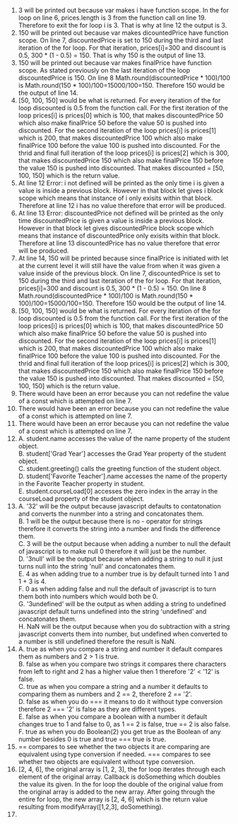 1. 3 will be printed out because var makes i have function scope. In the for loop on line 6, prices.length is 3 from the function call on line 19. Therefore to exit the for loop i is 3. That is why at line 12 the output is 3.
2. 150 will be printed out because var makes dicountedPrice have function scope. On line 7, discountedPrice is set to 150 during the third and last iteration of the for loop. For that iteration, prices[i]=300 and discount is 0.5, 300 * (1 - 0.5) = 150. That is why 150 is the output of line 13.
3. 150 will be printed out because var makes finalPrice have function scope. As stated previously on the last iteration of the loop discountedPrice is 150. On line 8 Math.round(discountedPrice * 100)/100 is Math.round(150 * 100)/100=15000/100=150. Therefore 150 would be the output of line 14.
4. [50, 100, 150] would be what is returned. For every iteration of the for loop discounted is 0.5 from the function call. For the first iteration of the loop prices[i] is prices[0] which is 100, that makes discountedPrice 50 which also make finalPrice 50 before the value 50 is pushed into discounted. For the second iteration of the loop prices[i] is prices[1] which is 200, that makes discountedPrice 100 which also make finalPrice 100 before the value 100 is pushed into discounted. For the thrid and final full iteration of the loop prices[i] is prices[2] which is 300, that makes discountedPrice 150 which also make finalPrice 150 before the value 150 is pushed into discounted. That makes discounted = [50, 100, 150] which is the return value.
5. At line 12 Error: i not defined will be printed as the only time i is given a value is inside a previous block. However in that block let gives i block scope which means that instance of i only exisits within that block. Therefore at line 12 i has no value therefore that error will be produced.
6. At line 13 Error: discountedPrice not defined will be printed as the only time discountedPrice is given a value is inside a previous block. However in that block let gives discountedPrice block scope which means that instance of discountedPrice only exisits within that block. Therefore at line 13 discountedPrice has no value therefore that error will be produced.
7. At line 14, 150 will be printed because since finalPrice is initiated with let at the current level it will still have the value from when it was given a value inside of the previous block. On line 7, discountedPrice is set to 150 during the third and last iteration of the for loop. For that iteration, prices[i]=300 and discount is 0.5, 300 * (1 - 0.5) = 150. On line 8 Math.round(discountedPrice * 100)/100 is Math.round(150 * 100)/100=15000/100=150. Therefore 150 would be the output of line 14.
8. [50, 100, 150] would be what is returned. For every iteration of the for loop discounted is 0.5 from the function call. For the first iteration of the loop prices[i] is prices[0] which is 100, that makes discountedPrice 50 which also make finalPrice 50 before the value 50 is pushed into discounted. For the second iteration of the loop prices[i] is prices[1] which is 200, that makes discountedPrice 100 which also make finalPrice 100 before the value 100 is pushed into discounted. For the thrid and final full iteration of the loop prices[i] is prices[2] which is 300, that makes discountedPrice 150 which also make finalPrice 150 before the value 150 is pushed into discounted. That makes discounted = [50, 100, 150] which is the return value.
9. There would have been an error because you can not redefine the value of a const which is attempted on line 7.
10. There would have been an error because you can not redefine the value of a const which is attempted on line 7.
11. There would have been an error because you can not redefine the value of a const which is attempted on line 7.
12. A. student.name accesses the value of the name property of the student object.  
    B. student['Grad Year'] accesses the Grad Year property of the student object.  
    C. student.greeting() calls the greeting function of the student object.  
    D. student['Favorite Teacher'].name accesses the name of the property in the Favorite Teacher property in student.  
    E. student.courseLoad[0] accesses the zero index in the array in the courseLoad property of the student object.  
13. A. '32' will be the output because javascript defaults to contatonation and converts the nunmber into a string and concatonates them.  
    B. 1 will be the output because there is no - operator for strings therefore it converts the string into a number and finds the difference them.  
    C. 3 will be the output because when adding a number to null the default of javascript is to make null 0 therefore it will just be the number.  
    D. '3null' will be the output because when adding a string to null it just turns null into the string 'null' and concatonates them.  
    E. 4 as when adding true to a number true is by default turned into 1 and 1 + 3 is 4.  
    F. 0 as when adding false and null the default of javascript is to turn them both into numbers which would both be 0.  
    G. '3undefined' will be the output as when adding a string to undefined javascript default turns undefined into the string 'undefined' and concatonates them.  
    H. NaN will be the output because when you do subtraction with a string javascript converts them into number, but undefined when converted to a number is still undefined therefore the result is NaN.  
14. A. true as when you compare a string and number it default compares them as numbers and 2 > 1 is true.  
    B. false as when you compare two strings it compares there characters from left to right and 2 has a higher value then 1 therefore '2' < '12' is false.  
    C. true as when you compare a string and a number it defaults to comparing them as numbers and 2 == 2, therefore 2 == '2'.  
    D. false as when you do === it means to do it without type conversion therefore 2 === '2' is false as they are different types.  
    E. false as when you compare a boolean with a number it default changes true to 1 and false to 0, as 1 == 2 is false,  true == 2 is also false.  
    F. true as when you do Boolean(2) you get true as the Boolean of any number besides 0 is true and true === true is true.  
15. == compares to see whether the two objects it are comparing are equivalent using type conversion if needed. === compares to see whether two objects are equivalent without type conversion.  
17. [2, 4, 6], the original array is [1, 2, 3], the for loop iterates through each element of the original array. Callback is doSomething which doubles the value its given. In the for loop the double of the original value from the original array is added to the new array. After going through the entire for loop, the new array is [2, 4, 6] which is the return value resulting from modifyArray([1,2,3], doSomething).
19. 
